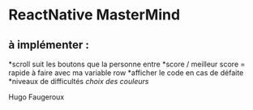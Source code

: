 # ReactNative MasterMind

## à implémenter : 

*scroll suit les boutons que la personne entre *score / meilleur score = rapide à faire avec ma variable row *afficher le code en cas de défaite *niveaux de difficultés *choix des couleurs*

Hugo Faugeroux
